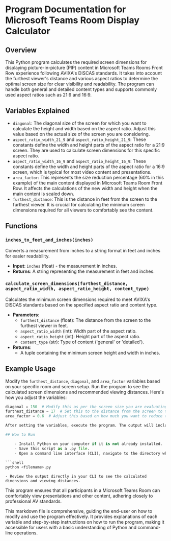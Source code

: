 # Program Documentation for Microsoft Teams Room Display Calculator

## Overview
This Python program calculates the required screen dimensions for displaying picture-in-picture (PIP) content in Microsoft Teams Rooms Front Row experience following AVIXA's DISCAS standards. It takes into account the furthest viewer's distance and various aspect ratios to determine the optimal screen size for clear visibility and readability. The program can handle both general and detailed content types and supports commonly used aspect ratios such as 21:9 and 16:9.

## Variables Explained
- `diagonal`: The diagonal size of the screen for which you want to calculate the height and width based on the aspect ratio. Adjust this value based on the actual size of the screen you are considering.
- `aspect_ratio_width_21_9` and `aspect_ratio_height_21_9`: These constants define the width and height parts of the aspect ratio for a 21:9 screen. They are used to calculate screen dimensions for this specific aspect ratio.
- `aspect_ratio_width_16_9` and `aspect_ratio_height_16_9`: These constants define the width and height parts of the aspect ratio for a 16:9 screen, which is typical for most video content and presentations.
- `area_factor`: This represents the size reduction percentage (60% in this example) of the main content displayed in Microsoft Teams Room Front Row. It affects the calculations of the new width and height when the main content is scaled down.
- `furthest_distance`: This is the distance in feet from the screen to the furthest viewer. It is crucial for calculating the minimum screen dimensions required for all viewers to comfortably see the content.

## Functions
### `inches_to_feet_and_inches(inches)`
Converts a measurement from inches to a string format in feet and inches for easier readability.
- **Input**: `inches` (float) - the measurement in inches.
- **Returns**: A string representing the measurement in feet and inches.

### `calculate_screen_dimensions(furthest_distance, aspect_ratio_width, aspect_ratio_height, content_type)`
Calculates the minimum screen dimensions required to meet AVIXA's DISCAS standards based on the specified aspect ratio and content type.
- **Parameters**:
  - `furthest_distance` (float): The distance from the screen to the furthest viewer in feet.
  - `aspect_ratio_width` (int): Width part of the aspect ratio.
  - `aspect_ratio_height` (int): Height part of the aspect ratio.
  - `content_type` (str): Type of content ('general' or 'detailed'). 
- **Returns**:
  - A tuple containing the minimum screen height and width in inches.

## Example Usage
Modify the `furthest_distance`, `diagonal`, and `area_factor` variables based on your specific room and screen setup. Run the program to see the calculated screen dimensions and recommended viewing distances. Here's how you adjust the variables:
```python
diagonal = 150  # Modify this as per the screen size you are evaluating
furthest_distance = 17  # Set this to the distance from the screen to the furthest viewer in your setup
area_factor = 0.6  # Adjust this based on how much you want to reduce the main content size

After setting the variables, execute the program. The output will include the recommended screen dimensions for both 21:9 and 16:9 content, along with the minimum and maximum viewing distances for each setup.

## How to Run

    - Install Python on your computer if it is not already installed.
    - Save this script as a .py file.
    - Open a command line interface (CLI), navigate to the directory where you saved the file, and run the command:

```shell
python <filename>.py
```

    - Review the output directly in your CLI to see the calculated dimensions and viewing distances.

This program ensures that all participants in a Microsoft Teams Room can comfortably view presentations and other content, adhering closely to professional AV standards.


This markdown file is comprehensive, guiding the end-user on how to modify and use the program effectively. It provides explanations of each variable and step-by-step instructions on how to run the program, making it accessible for users with a basic understanding of Python and command-line operations.
